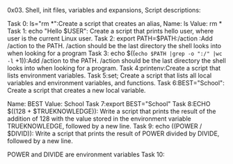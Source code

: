0x03. Shell, init files, variables and expansions, Script descriptions:

Task 0: ls="rm *":Create a script that creates an alias, Name: ls Value: rm *
Task 1: echo "Hello $USER": Create a script that prints hello user, where user is the current Linux user.
Task 2: export PATH=$PATH:/action :Add /action to the PATH. /action should be the last directory the shell looks into when looking for a program
Task 3: echo $((`echo $PATH |grep -o ":/" |wc -l` +1)):Add /action to the PATH. /action should be the last directory the shell looks into when looking for a program.
Task 4:printenv:Create a script that lists environment variables.
Task 5:set; Create a script that lists all local variables and environment variables, and functions.
Task 6:BEST="School": Create a script that creates a new local variable.

Name: BEST
Value: School
Task 7:export BEST="School"
Task 8:ECHO $((128 + $TRUEKNOWLEDGE)): Write a script that prints the result of the addition of 128 with the value stored in the environment variable TRUEKNOWLEDGE, followed by a new line.
Task 9: echo $(($POWER / $DIVID)): Write a script that prints the result of POWER divided by DIVIDE, followed by a new line.

POWER and DIVIDE are environment variables
Task 10:
